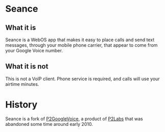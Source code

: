 Seance
======

What it is
----------

Seance is a WebOS app that makes it easy to place calls and send text
messages, through your mobile phone carrier, that appear to come from
your Google Voice number.

What it is not
--------------

This is not a VoIP client. Phone service is required, and calls will
use your airtime minutes.

History
=======

Seance is a fork of
[P2GoogleVoice](http://www.webosnation.com/p2googlevoice-4),
a product of [P2Labs](http://p2labs.com/) that was abandoned some time
around early 2010.
